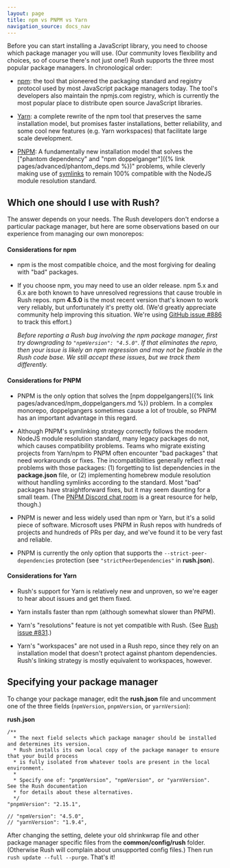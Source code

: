 ```yaml
---
layout: page
title: npm vs PNPM vs Yarn
navigation_source: docs_nav
---
```


Before you can start installing a JavaScript library, you need to choose which package manager you will use.  (Our community loves flexibility and choices, so of course there's not just one!)  Rush supports the three most popular package managers.  In chronological order:

- [npm](https://docs.npmjs.com/getting-started/what-is-npm): the tool that pioneered the packaging standard and registry protocol used by most JavaScript package managers today.  The tool's developers also maintain the npmjs.com registry, which is currently the most popular place to distribute open source JavaScript libraries.

- [Yarn](https://yarnpkg.com/en/): a complete rewrite of the npm tool that preserves the same installation model, but promises faster installations, better reliability, and some cool new features (e.g. Yarn workspaces) that facilitate large scale development.

- [PNPM](https://pnpm.js.org/): A fundamentally new installation model that solves the ["phantom dependency" and "npm doppelganger"]({% link pages/advanced/phantom_deps.md %})" problems, while cleverly making use of [symlinks](https://en.wikipedia.org/wiki/Symbolic_link) to remain 100% compatible with the NodeJS module resolution standard.


## Which one should I use with Rush?

The answer depends on your needs.  The Rush developers don't endorse a particular package manager, but here are some observations based on our experience from managing our own monorepos:

#### Considerations for npm

- npm is the most compatible choice, and the most forgiving for dealing with "bad" packages.

- If you choose npm, you may need to use an older release.  npm 5.x and 6.x are both known to have unresolved regressions that cause trouble in Rush repos.  npm **4.5.0** is the most recent version that's known to work very reliably, but unfortunately it's pretty old.  (We'd greatly appreciate community help improving this situation. We're using [GitHub issue #886](https://github.com/microsoft/rushstack/issues/886) to track this effort.)

  *Before reporting a Rush bug involving the npm package manager, first try downgrading to `"npmVersion": "4.5.0"`.  If that eliminates the repro, then your issue is likely an npm regression and may not be fixable in the Rush code base.  We still accept these issues, but we track them differently.*

#### Considerations for PNPM

- PNPM is the only option that solves the [npm doppelgangers]({% link pages/advanced/npm_doppelgangers.md %}) problem.  In a complex monorepo, doppelgangers sometimes cause a lot of trouble, so PNPM has an important advantage in this regard.

- Although PNPM's symlinking strategy correctly follows the modern NodeJS module resolution standard, many legacy packages do not, which causes compatibility problems.  Teams who migrate existing projects from Yarn/npm to PNPM often encounter "bad packages" that need workarounds or fixes.  The incompatibilities generally reflect real problems with those packages: (1) forgetting to list dependencies in the **package.json** file, or (2) implementing homebrew module resolution without handling symlinks according to the standard.  Most "bad" packages have straightforward fixes, but it may seem daunting for a small team.  (The [PNPM Discord chat room](https://discord.gg/mThkzAT) is a great resource for help, though.)

- PNPM is newer and less widely used than npm or Yarn, but it's a solid piece of software.  Microsoft uses PNPM in Rush repos with hundreds of projects and hundreds of PRs per day, and we've found it to be very fast and reliable.

- PNPM is currently the only option that supports the `--strict-peer-dependencies` protection (see `"strictPeerDependencies"` in **rush.json**).

#### Considerations for Yarn

- Rush's support for Yarn is relatively new and unproven, so we're eager to hear about issues and get them fixed.

- Yarn installs faster than npm (although somewhat slower than PNPM).

- Yarn's "resolutions" feature is not yet compatible with Rush.  (See [Rush issue #831](https://github.com/microsoft/rushstack/issues/831).)

- Yarn's "workspaces" are not used in a Rush repo, since they rely on an installation model that doesn't protect against phantom dependencies.  Rush's linking strategy is mostly equivalent to workspaces, however.

## Specifying your package manager

To change your package manager, edit the **rush.json** file and uncomment one of the three fields (`npmVersion`, `pnpmVersion`, or `yarnVersion`):

**rush.json**
```
/**
  * The next field selects which package manager should be installed and determines its version.
  * Rush installs its own local copy of the package manager to ensure that your build process
  * is fully isolated from whatever tools are present in the local environment.
  *
  * Specify one of: "pnpmVersion", "npmVersion", or "yarnVersion".  See the Rush documentation
  * for details about these alternatives.
  */
"pnpmVersion": "2.15.1",

// "npmVersion": "4.5.0",
// "yarnVersion": "1.9.4",
```

After changing the setting, delete your old shrinkwrap file and other package manager specific files from the **common/config/rush** folder.  (Otherwise Rush will complain about unsupported config files.)  Then run `rush update --full --purge`.  That's it!
